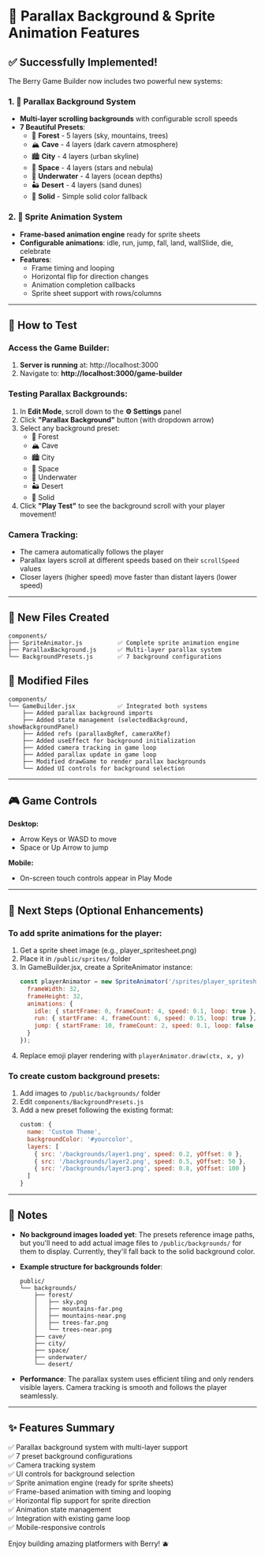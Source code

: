 # 🎨 Parallax Background & Sprite Animation Features

## ✅ Successfully Implemented!

The Berry Game Builder now includes two powerful new systems:

### 1. 🌄 Parallax Background System
- **Multi-layer scrolling backgrounds** with configurable scroll speeds
- **7 Beautiful Presets**:
  - 🌲 **Forest** - 5 layers (sky, mountains, trees)
  - 🏔️ **Cave** - 4 layers (dark cavern atmosphere)
  - 🏙️ **City** - 4 layers (urban skyline)
  - 🌌 **Space** - 4 layers (stars and nebula)
  - 🌊 **Underwater** - 4 layers (ocean depths)
  - 🏜️ **Desert** - 4 layers (sand dunes)
  - 🎨 **Solid** - Simple solid color fallback

### 2. 🏃 Sprite Animation System
- **Frame-based animation engine** ready for sprite sheets
- **Configurable animations**: idle, run, jump, fall, land, wallSlide, die, celebrate
- **Features**:
  - Frame timing and looping
  - Horizontal flip for direction changes
  - Animation completion callbacks
  - Sprite sheet support with rows/columns

---

## 🚀 How to Test

### Access the Game Builder:
1. **Server is running** at: http://localhost:3000
2. Navigate to: **http://localhost:3000/game-builder**

### Testing Parallax Backgrounds:
1. In **Edit Mode**, scroll down to the **⚙️ Settings** panel
2. Click **"Parallax Background"** button (with dropdown arrow)
3. Select any background preset:
   - 🌲 Forest
   - 🏔️ Cave
   - 🏙️ City
   - 🌌 Space
   - 🌊 Underwater
   - 🏜️ Desert
   - 🎨 Solid
4. Click **"Play Test"** to see the background scroll with your player movement!

### Camera Tracking:
- The camera automatically follows the player
- Parallax layers scroll at different speeds based on their `scrollSpeed` values
- Closer layers (higher speed) move faster than distant layers (lower speed)

---

## 📁 New Files Created

```
components/
├── SpriteAnimator.js          ✅ Complete sprite animation engine
├── ParallaxBackground.js      ✅ Multi-layer parallax system
└── BackgroundPresets.js       ✅ 7 background configurations
```

## 🔧 Modified Files

```
components/
└── GameBuilder.jsx            ✅ Integrated both systems
    ├── Added parallax background imports
    ├── Added state management (selectedBackground, showBackgroundPanel)
    ├── Added refs (parallaxBgRef, cameraXRef)
    ├── Added useEffect for background initialization
    ├── Added camera tracking in game loop
    ├── Added parallax update in game loop
    ├── Modified drawGame to render parallax backgrounds
    └── Added UI controls for background selection
```

---

## 🎮 Game Controls

**Desktop:**
- Arrow Keys or WASD to move
- Space or Up Arrow to jump

**Mobile:**
- On-screen touch controls appear in Play Mode

---

## 🎯 Next Steps (Optional Enhancements)

### To add sprite animations for the player:
1. Get a sprite sheet image (e.g., player_spritesheet.png)
2. Place it in `/public/sprites/` folder
3. In GameBuilder.jsx, create a SpriteAnimator instance:
   ```javascript
   const playerAnimator = new SpriteAnimator('/sprites/player_spritesheet.png', {
     frameWidth: 32,
     frameHeight: 32,
     animations: {
       idle: { startFrame: 0, frameCount: 4, speed: 0.1, loop: true },
       run: { startFrame: 4, frameCount: 6, speed: 0.15, loop: true },
       jump: { startFrame: 10, frameCount: 2, speed: 0.1, loop: false }
     }
   });
   ```
4. Replace emoji player rendering with `playerAnimator.draw(ctx, x, y)`

### To create custom background presets:
1. Add images to `/public/backgrounds/` folder
2. Edit `components/BackgroundPresets.js`
3. Add a new preset following the existing format:
   ```javascript
   custom: {
     name: 'Custom Theme',
     backgroundColor: '#yourcolor',
     layers: [
       { src: '/backgrounds/layer1.png', speed: 0.2, yOffset: 0 },
       { src: '/backgrounds/layer2.png', speed: 0.5, yOffset: 50 },
       { src: '/backgrounds/layer3.png', speed: 0.8, yOffset: 100 }
     ]
   }
   ```

---

## 🐛 Notes

- **No background images loaded yet**: The presets reference image paths, but you'll need to add actual image files to `/public/backgrounds/` for them to display. Currently, they'll fall back to the solid background color.
  
- **Example structure for backgrounds folder**:
  ```
  public/
  └── backgrounds/
      ├── forest/
      │   ├── sky.png
      │   ├── mountains-far.png
      │   ├── mountains-near.png
      │   ├── trees-far.png
      │   └── trees-near.png
      ├── cave/
      ├── city/
      ├── space/
      ├── underwater/
      └── desert/
  ```

- **Performance**: The parallax system uses efficient tiling and only renders visible layers. Camera tracking is smooth and follows the player seamlessly.

---

## ✨ Features Summary

✅ Parallax background system with multi-layer support  
✅ 7 preset background configurations  
✅ Camera tracking system  
✅ UI controls for background selection  
✅ Sprite animation engine (ready for sprite sheets)  
✅ Frame-based animation with timing and looping  
✅ Horizontal flip support for sprite direction  
✅ Animation state management  
✅ Integration with existing game loop  
✅ Mobile-responsive controls  

Enjoy building amazing platformers with Berry! 🫐
